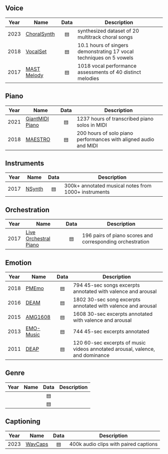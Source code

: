 <!-- Reference: https://www.audiocontentanalysis.org/datasets -->

## Voice
| Year | Name | Data | Description | 
| --- | --- | :---: | --- |
| 2023 | [ChoralSynth](https://arxiv.org/abs/2311.08350) | [▤](https://zenodo.org/records/10161065) | synthesized dataset of 20 multitrack choral songs |
| 2018 | [VocalSet](https://pseeth.github.io/public/papers/wilkins_seetharaman_ismir18.pdf) | [▤](https://zenodo.org/records/1193957) | 10.1 hours of singers demonstrating 17 vocal techniques on 5 vowels |
| 2017 | [MAST Melody](http://www2.denizyuret.com/bib/bozkurt/bozkurt2017/cmmr2017_BozkurtBaysalYuret.pdf) | [▤](https://zenodo.org/records/8007358) | 1018 vocal performance assessments of 40 distinct melodies |

## Piano
| Year | Name | Data | Description | 
| --- | --- | :---: | --- |
| 2021 | [GiantMIDI Piano](https://arxiv.org/abs/2010.07061) | [▤](https://github.com/bytedance/GiantMIDI-Piano/tree/master) | 1237 hours of transcribed piano solos in MIDI |
| 2018 | [MAESTRO](https://arxiv.org/abs/1810.12247) | [▤](https://magenta.tensorflow.org/datasets/maestro) | 200 hours of solo piano performances with aligned audio and MIDI |

## Instruments
| Year | Name | Data | Description | 
| --- | --- | :---: | --- |
| 2017 | [NSynth](https://proceedings.mlr.press/v70/engel17a.html) | [▤](https://magenta.tensorflow.org/nsynth) | 300k+ annotated musical notes from 1000+ instruments |

## Orchestration
| Year | Name | Data | Description | 
| --- | --- | :---: | --- |
| 2017 | [Live Orchestral Piano](http://smc2017.aalto.fi/media/materials/proceedings/SMC17_p434.pdf) | [▤](https://qsdfo.github.io/LOP/database.html)| 196 pairs of piano scores and corresponding orchestration |

## Emotion
| Year | Name | Data | Description | 
| --- | --- | :---: | --- |
| 2018 | [PMEmo](https://dl.acm.org/doi/abs/10.1145/3206025.3206037) | [▤](https://github.com/HuiZhangDB/PMEmo) | 794 45-sec songs excerpts annotated with valence and arousal |
| 2016 | [DEAM](https://journals.plos.org/plosone/article?id=10.1371/journal.pone.0173392) | [▤](https://cvml.unige.ch/databases/DEAM/) | 1802 30-sec song excerpts annotated with valence and arousal |
| 2015 | [AMG1608](https://ieeexplore.ieee.org/abstract/document/7178058) | [▤](https://amg1608.blogspot.com/) | 1608 30-sec excerpts annotated with valence and arousal |
| 2013 | [EMO-Music](https://dl.acm.org/doi/abs/10.1145/2506364.2506365) | [▤](https://cvml.unige.ch/databases/emoMusic/) | 744 45-sec excerpts annotated  |
| 2011 | [DEAP](https://www.eecs.qmul.ac.uk/mmv/datasets/deap/doc/tac_special_issue_2011.pdf) | [▤](https://www.eecs.qmul.ac.uk/mmv/datasets/deap/readme.html) | 120 60-sec excerpts of music videos annotated arousal, valence, and dominance |

## Genre
| Year | Name | Data | Description | 
| --- | --- | :---: | --- |
| | []() | [▤]() | |
| | []() | [▤]() | |


## Captioning
| Year | Name | Data | Description | 
| --- | --- | :---: | --- |
| 2023 | [WavCaps](https://arxiv.org/abs/2303.17395) | [▤](https://github.com/XinhaoMei/WavCaps) | 400k audio clips with paired captions |

